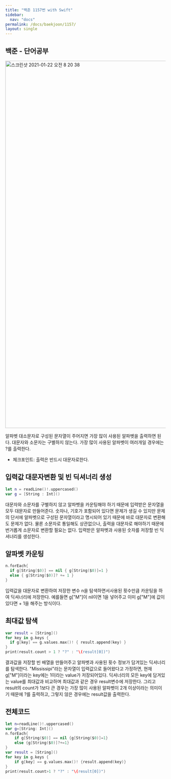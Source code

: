 ```yaml
---
title: "백준 1157번 with Swift"
sidebar:
  nav: "docs"
permalink: /docs/baekjoon/1157/
layout: single
---
```


## 백준 - 단어공부

<img width="1152" alt="스크린샷 2021-01-22 오전 8 20 38" src="https://user-images.githubusercontent.com/74946802/105424438-bf520d80-5c8a-11eb-8c50-8d463cdd2d88.png">

알파벳 대소문자로 구성된 문자열이 주어지면 가장 많이 사용된 알파벳을 출력하면 된다. 대문자와 소문자는 구별하지 않는다. 가장 많이 사용된 알파벳이 여러개일 경우에는 ?를 출력한다.

- 체크포인트: 출력은 반드시 대문자로한다.

## 입력값 대문자변환 및 빈 딕셔너리 생성
``` swift
let n = readLine()!.uppercased()
var g = [String : Int]()
```
대문자와 소문자를 구별하지 않고 알파벳을 카운팅해야 하기 때문에 입력받은 문자열을 모두 대문자로 만들어준다. 숫자나, 기호가 포함되어 있다면 문제가 생길 수 있지만 문제의 단서에 알파벳으로 구성된 문자열이라고 명시되어 있기 때문에 바로 대문자로 변환해도 문제가 없다. 물론 소문자로 통일해도 상관없으나, 출력을 대문자로 해야하기 때문에 번거롭게 소문자로 변환할 필요는 없다. 입력받은 알파벳과 사용된 숫자를 저장할 빈 딕셔너리를 생성한다.

## 알파벳 카운팅
``` swift
n.forEach{
  if g[String($0)] == nil { g[String($0)]=1 }
  else { g[String($0)]? += 1 }
}
```
입력값을 대문자로 변환하여 저장한 변수 n을 탐색하면서사용된 횟수만큼 카운팅을 하여 딕셔너리에 저장한다. 예를들면 g["M"]이 nil이면 1을 넣어주고 이미 g["M"]에 값이 있다면 + 1을 해주는 방식이다.

## 최대값 탐색
``` swift
var result = [String]()
for key in g.keys {
  if g[key] == g.values.max()! { result.append(key) }
}
print(result.count > 1 ? "?" : "\(result[0])")
```
결과값을 저장할 빈 배열을 만들어주고 알파벳과 사용된 횟수 정보가 담겨있는 딕셔너리를 탐색한다. "Mississipi"라는 문자열이 입력값으로 들어왔다고 가정하면, 현재 g["M"]이라는 key에는 1이라는 value가 저장되어있다. 딕셔너리의 모든 key에 담겨있는 value를 최대값과 비교하며 최대값과 같은 경우 result변수에 저장한다. 그리고 result의 count가 1보다 큰 경우는 가장 많이 사용된 알파벳이 2개 이상이라는 의미이기 때문에 ?를 출력하고, 그렇지 않은 경우에는 result값을 출력한다.

## 전체코드
``` swift
let n=readLine()!.uppercased()
var g=[String: Int]()
n.forEach{
    if g[String($0)] == nil {g[String($0)]=1}
    else {g[String($0)]?+=1}
}
var result = [String]()
for key in g.keys {
    if g[key] == g.values.max()! {result.append(key)}
}
print(result.count>1 ? "?" : "\(result[0])")
```
